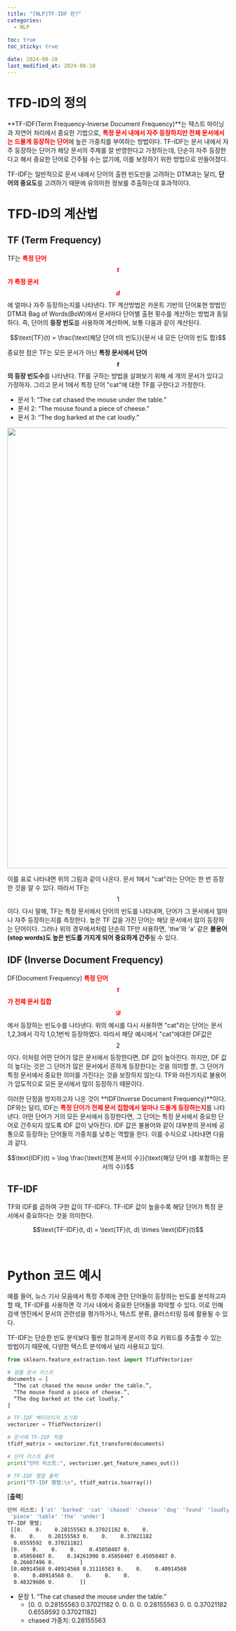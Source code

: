 ```yaml
---
title: "[NLP]TF-IDF 란?"
categories: 
  - NLP
  
toc: true
toc_sticky: true

date: 2024-08-10
last_modified_at: 2024-08-10
---
```


# TFD-ID의 정의

**TF-IDF(Term Frequency-Inverse Document Frequency)**는 텍스트 마이닝과 자연어 처리에서 중요한 기법으로, <span style="color:red">**특정 문서 내에서 자주 등장하지만 전체 문서에서는 드물게 등장하는 단어**</span>에 높은 가중치를 부여하는 방법이다. TF-IDF는 문서 내에서 자주 등장하는 단어가 해당 문서의 주제를 잘 반영한다고 가정하는데, 단순히 자주 등장한다고 해서 중요한 단어로 간주될 수는 없기에, 이를 보정하기 위한 방법으로 만들어졌다.

TF-IDF는 일반적으로 문서 내에서 단어의 출현 빈도만을 고려하는 DTM과는 달리, **단어의 중요도**를 고려하기 때문에 유의미한 정보를 추출하는데 효과적이다. 

# TFD-ID의 계산법
## TF (Term Frequency)
TF는 <span style="color:red">**특정 단어 $$t$$가 특정 문서 $$d$$**</span>에 얼마나 자주 등장하는지를 나타낸다. TF 계산방법은 카운트 기반의 단어표현 방법인 DTM과 Bag of Words(BoW)에서 문서마다 단어별 출현 횟수를 계산하는 방법과 동일하다. 즉, 단어의 **등장 빈도**를 사용하여 계산하며, 보통 다음과 같이 계산된다. 

<center>$$\text{TF}(t) = \frac{\text{해당 단어 t의 빈도}}{문서 내 모든 단어의 빈도 합}$$</center>

중요한 점은 TF는 모든 문서가 아닌 **특정 문서에서 단어 $$t$$의 등장 빈도수**</span>를 나타낸다. TF를 구하는 방법을 살펴보기 위해 세 개의 문서가 있다고 가정하자. 그리고 문서 1에서 특정 단어 "cat"에 대한 TF를 구한다고 가정한다.

- 문서 1: “The cat chased the mouse under the table.”
- 문서 2: “The mouse found a piece of cheese.”
- 문서 3: “The dog barked at the cat loudly.”

<p align="center">
<img width="1000" alt="1" src="https://github.com/user-attachments/assets/2b41bdcf-4cd1-4d7b-bb2b-57699f10fd0b">
</p>

이를 표로 나타내면 위의 그림과 같이 나온다. 문서 1에서 "cat"라는 단어는 한 번 등장한 것을 알 수 있다. 따라서 TF는 $$1$$이다. 다시 말해, TF는 특정 문서에서 단어의 빈도를 나타내며, 단어가 그 문서에서 얼마나 자주 등장하는지를 측정한다. 높은 TF 값을 가진 단어는 해당 문서에서 많이 등장하는 단어이다. 그러나 위의 경우에서처럼 단순히 TF만 사용하면, 'the'와 'a' 같은 **불용어(stop words)도 높은 빈도를 가지게 되어 중요하게 간주**될 수 있다.

## IDF (Inverse Document Frequency)
DF(Document Frequency) <span style="color:red">**특정 단어 $$t$$가 전체 문서 집합 $$\mathcal{D}$$**</span>에서 등장하는 빈도수를 나타낸다. 위의 예시를 다시 사용하면 "cat"라는 단어는 문서 1,2,3에서 각각 1,0,1번씩 등장하였다. 따라서 해당 예시에서 "cat"에대한 DF값은 $$2$$이다. 이처럼 어떤 단어가 많은 문서에서 등장한다면, DF 값이 높아진다. 하지만, DF 값이 높다는 것은 그 단어가 많은 문서에서 흔하게 등장한다는 것을 의미할 뿐, 그 단어가 특정 문서에서 중요한 의미를 가진다는 것을 보장하지 않는다. TF와 마찬가지로 불용어가 압도적으로 모든 문서에서 많이 등장하기 때문이다.

이러한 단점을 방지하고자 나온 것이 **IDF(Inverse Document Frequency)**이다. DF와는 달리, IDF는 <span style="color:red">**특정 단어가 전체 문서 집합에서 얼마나 드물게 등장하는지**</span>를 나타낸다. 어떤 단어가 거의 모든 문서에서 등장한다면, 그 단어는 특정 문서에서 중요한 단어로 간주되지 않도록 IDF 값이 낮아진다. IDF 값은 불용어와 같이 대부분의 문서에 공통으로 등장하는 단어들의 가중치를 낮추는 역할을 한다. 이를 수식으로 나타내면 다음과 같다.

<center>$$\text{IDF}(t) = \log \frac{\text{전체 문서의 수}}{\text{해당 단어 t를 포함하는 문서의 수}}$$</center>

## TF-IDF
TF와 IDF를 곱하여 구한 값이 TF-IDF다. TF-IDF 값이 높을수록 해당 단어가 특정 문서에서 중요하다는 것을 의미한다.

<center> $$\text{TF-IDF}(t, d) = \text{TF}(t, d) \times \text{IDF}(t)$$ </center>

<br/>
<br/>

# Python 코드 예시
예를 들어, 뉴스 기사 모음에서 특정 주제에 관한 단어들이 등장하는 빈도를 분석하고자 할 때, TF-IDF를 사용하면 각 기사 내에서 중요한 단어들을 파악할 수 있다. 이로 인해 검색 엔진에서 문서의 관련성을 평가하거나, 텍스트 분류, 클러스터링 등에 활용될 수 있다.

TF-IDF는 단순한 빈도 분석보다 훨씬 정교하게 문서의 주요 키워드를 추출할 수 있는 방법이기 때문에, 다양한 텍스트 분석에서 널리 사용되고 있다.

```python
from sklearn.feature_extraction.text import TfidfVectorizer

# 샘플 문서 리스트
documents = [
  “The cat chased the mouse under the table.”,
  “The mouse found a piece of cheese.”,
  “The dog barked at the cat loudly.”
]

# TF-IDF 벡터라이저 초기화
vectorizer = TfidfVectorizer()

# 문서에 TF-IDF 적용
tfidf_matrix = vectorizer.fit_transform(documents)

# 단어 리스트 출력
print("단어 리스트:", vectorizer.get_feature_names_out())

# TF-IDF 행렬 출력
print("TF-IDF 행렬:\n", tfidf_matrix.toarray())
```

\[**출력**\]
```bash
단어 리스트: ['at' 'barked' 'cat' 'chased' 'cheese' 'dog' 'found' 'loudly' 'mouse' 'of'
 'piece' 'table' 'the' 'under']
TF-IDF 행렬:
 [[0.    0.    0.28155563 0.37021182 0.    0.
 0.    0.    0.28155563 0.    0.    0.37021182
  0.6559592  0.37021182]
 [0.    0.    0.    0.    0.45050407 0.
  0.45050407 0.    0.34261996 0.45050407 0.45050407 0.
  0.26607496 0.        ]
 [0.40914568 0.40914568 0.31116583 0.    0.    0.40914568
  0.    0.40914568 0.    0.    0.    0.
  0.48329606 0.        ]]
```
- 문장 1. “The cat chased the mouse under the table.”
  - \[0. 0. 0.28155563 0.37021182 0. 0. 0. 0. 0.28155563 0. 0. 0.37021182 0.6559592  0.37021182\]
  - chased 가중치: 0.28155563


